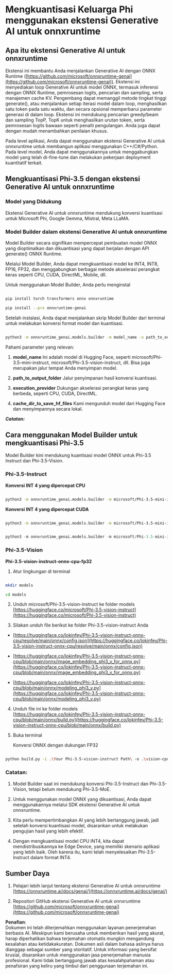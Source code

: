 # **Mengkuantisasi Keluarga Phi menggunakan ekstensi Generative AI untuk onnxruntime**

## **Apa itu ekstensi Generative AI untuk onnxruntime**

Ekstensi ini membantu Anda menjalankan Generative AI dengan ONNX Runtime ([https://github.com/microsoft/onnxruntime-genai](https://github.com/microsoft/onnxruntime-genai)). Ekstensi ini menyediakan loop Generative AI untuk model ONNX, termasuk inferensi dengan ONNX Runtime, pemrosesan logits, pencarian dan sampling, serta manajemen cache KV. Pengembang dapat memanggil metode tingkat tinggi generate(), atau menjalankan setiap iterasi model dalam loop, menghasilkan satu token pada satu waktu, dan secara opsional memperbarui parameter generasi di dalam loop. Ekstensi ini mendukung pencarian greedy/beam dan sampling TopP, TopK untuk menghasilkan urutan token, serta pemrosesan logits bawaan seperti penalti pengulangan. Anda juga dapat dengan mudah menambahkan penilaian khusus.

Pada level aplikasi, Anda dapat menggunakan ekstensi Generative AI untuk onnxruntime untuk membangun aplikasi menggunakan C++/C#/Python. Pada level model, Anda dapat menggunakannya untuk menggabungkan model yang telah di-fine-tune dan melakukan pekerjaan deployment kuantitatif terkait.

## **Mengkuantisasi Phi-3.5 dengan ekstensi Generative AI untuk onnxruntime**

### **Model yang Didukung**

Ekstensi Generative AI untuk onnxruntime mendukung konversi kuantisasi untuk Microsoft Phi, Google Gemma, Mistral, Meta LLaMA.

### **Model Builder dalam ekstensi Generative AI untuk onnxruntime**

Model Builder secara signifikan mempercepat pembuatan model ONNX yang dioptimalkan dan dikuantisasi yang dapat berjalan dengan API generate() ONNX Runtime.

Melalui Model Builder, Anda dapat mengkuantisasi model ke INT4, INT8, FP16, FP32, dan menggabungkan berbagai metode akselerasi perangkat keras seperti CPU, CUDA, DirectML, Mobile, dll.

Untuk menggunakan Model Builder, Anda perlu menginstal

```bash

pip install torch transformers onnx onnxruntime

pip install --pre onnxruntime-genai

```

Setelah instalasi, Anda dapat menjalankan skrip Model Builder dari terminal untuk melakukan konversi format model dan kuantisasi.

```bash

python3 -m onnxruntime_genai.models.builder -m model_name -o path_to_output_folder -p precision -e execution_provider -c cache_dir_to_save_hf_files

```

Pahami parameter yang relevan:

1. **model_name** Ini adalah model di Hugging Face, seperti microsoft/Phi-3.5-mini-instruct, microsoft/Phi-3.5-vision-instruct, dll. Bisa juga merupakan jalur tempat Anda menyimpan model.

2. **path_to_output_folder** Jalur penyimpanan hasil konversi kuantisasi.

3. **execution_provider** Dukungan akselerasi perangkat keras yang berbeda, seperti CPU, CUDA, DirectML.

4. **cache_dir_to_save_hf_files** Kami mengunduh model dari Hugging Face dan menyimpannya secara lokal.

***Catatan:***

## **Cara menggunakan Model Builder untuk mengkuantisasi Phi-3.5**

Model Builder kini mendukung kuantisasi model ONNX untuk Phi-3.5 Instruct dan Phi-3.5-Vision.

### **Phi-3.5-Instruct**

**Konversi INT 4 yang dipercepat CPU**

```bash

python3 -m onnxruntime_genai.models.builder -m microsoft/Phi-3.5-mini-instruct  -o ./onnx-cpu -p int4 -e cpu -c ./Phi-3.5-mini-instruct

```

**Konversi INT 4 yang dipercepat CUDA**

```bash

python3 -m onnxruntime_genai.models.builder -m microsoft/Phi-3.5-mini-instruct  -o ./onnx-cpu -p int4 -e cuda -c ./Phi-3.5-mini-instruct

```

```python

python3 -m onnxruntime_genai.models.builder -m microsoft/Phi-3.5-mini-instruct  -o ./onnx-cpu -p int4 -e cuda -c ./Phi-3.5-mini-instruct

```

### **Phi-3.5-Vision**

**Phi-3.5-vision-instruct-onnx-cpu-fp32**

1. Atur lingkungan di terminal

```bash

mkdir models

cd models 

```

2. Unduh microsoft/Phi-3.5-vision-instruct ke folder models  
[https://huggingface.co/microsoft/Phi-3.5-vision-instruct](https://huggingface.co/microsoft/Phi-3.5-vision-instruct)

3. Silakan unduh file berikut ke folder Phi-3.5-vision-instruct Anda

- [https://huggingface.co/lokinfey/Phi-3.5-vision-instruct-onnx-cpu/resolve/main/onnx/config.json](https://huggingface.co/lokinfey/Phi-3.5-vision-instruct-onnx-cpu/resolve/main/onnx/config.json)

- [https://huggingface.co/lokinfey/Phi-3.5-vision-instruct-onnx-cpu/blob/main/onnx/image_embedding_phi3_v_for_onnx.py](https://huggingface.co/lokinfey/Phi-3.5-vision-instruct-onnx-cpu/blob/main/onnx/image_embedding_phi3_v_for_onnx.py)

- [https://huggingface.co/lokinfey/Phi-3.5-vision-instruct-onnx-cpu/blob/main/onnx/modeling_phi3_v.py](https://huggingface.co/lokinfey/Phi-3.5-vision-instruct-onnx-cpu/blob/main/onnx/modeling_phi3_v.py)

4. Unduh file ini ke folder models  
[https://huggingface.co/lokinfey/Phi-3.5-vision-instruct-onnx-cpu/blob/main/onnx/build.py](https://huggingface.co/lokinfey/Phi-3.5-vision-instruct-onnx-cpu/blob/main/onnx/build.py)

5. Buka terminal

   Konversi ONNX dengan dukungan FP32

```bash

python build.py -i .\Your Phi-3.5-vision-instruct Path\ -o .\vision-cpu-fp32 -p f32 -e cpu

```

### **Catatan:**

1. Model Builder saat ini mendukung konversi Phi-3.5-Instruct dan Phi-3.5-Vision, tetapi belum mendukung Phi-3.5-MoE.

2. Untuk menggunakan model ONNX yang dikuantisasi, Anda dapat menggunakannya melalui SDK ekstensi Generative AI untuk onnxruntime.

3. Kita perlu mempertimbangkan AI yang lebih bertanggung jawab, jadi setelah konversi kuantisasi model, disarankan untuk melakukan pengujian hasil yang lebih efektif.

4. Dengan mengkuantisasi model CPU INT4, kita dapat mendistribusikannya ke Edge Device, yang memiliki skenario aplikasi yang lebih baik. Oleh karena itu, kami telah menyelesaikan Phi-3.5-Instruct dalam format INT4.

## **Sumber Daya**

1. Pelajari lebih lanjut tentang ekstensi Generative AI untuk onnxruntime [https://onnxruntime.ai/docs/genai/](https://onnxruntime.ai/docs/genai/)

2. Repositori GitHub ekstensi Generative AI untuk onnxruntime [https://github.com/microsoft/onnxruntime-genai](https://github.com/microsoft/onnxruntime-genai)

**Penafian**:  
Dokumen ini telah diterjemahkan menggunakan layanan penerjemahan berbasis AI. Meskipun kami berusaha untuk memberikan hasil yang akurat, harap diperhatikan bahwa terjemahan otomatis mungkin mengandung kesalahan atau ketidakakuratan. Dokumen asli dalam bahasa aslinya harus dianggap sebagai sumber yang otoritatif. Untuk informasi yang bersifat krusial, disarankan untuk menggunakan jasa penerjemahan manusia profesional. Kami tidak bertanggung jawab atas kesalahpahaman atau penafsiran yang keliru yang timbul dari penggunaan terjemahan ini.